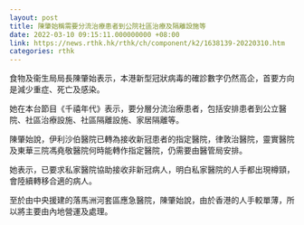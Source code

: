 ```yaml
---
layout: post
title: 陳肇始稱需要分流治療患者到公院社區治療及隔離設施等
date: 2022-03-10 09:15:11.000000000 +08:00
link: https://news.rthk.hk/rthk/ch/component/k2/1638139-20220310.htm
categories: rthk
---
```


食物及衞生局局長陳肇始表示，本港新型冠狀病毒的確診數字仍然高企，首要方向是減少重症、死亡及感染。

她在本台節目《千禧年代》表示，要分層分流治療患者，包括安排患者到公立醫院、社區治療設施、社區隔離設施、家居隔離等。

陳肇始說，伊利沙伯醫院已轉為接收新冠患者的指定醫院，律敦治醫院，靈實醫院及東華三院馮堯敬醫院何時能轉作指定醫院，仍需要由醫管局安排。

她表示，已要求私家醫院協助接收非新冠病人，明白私家醫院的人手都出現樽頸，會陸續轉移合適的病人。

至於由中央援建的落馬洲河套區應急醫院，陳肇始說，由於香港的人手較單薄，所以將主要由內地營運及處理。
